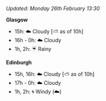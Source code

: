 *Updated: Monday 26th February 13:30*

**Glasgow**

* 15h: :cloud: Cloudy [:partly_sunny: as of 10h]
* 16h - 0h: :cloud: Cloudy
* 1h, 2h: :umbrella: Rainy

**Edinburgh**

* 15h, 16h: :cloud: Cloudy [:partly_sunny: as of 10h]
* 17h - 0h: :cloud: Cloudy
* 1h, 2h: :cyclone: Windy (:cloud:)
